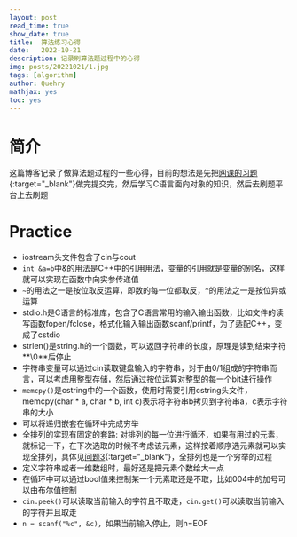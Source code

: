 ```yaml
---
layout: post
read_time: true
show_date: true
title:  算法练习心得
date:   2022-10-21  
description: 记录刷算法题过程中的心得
img: posts/20221021/1.jpg 
tags: [algorithm]
author: Quehry
mathjax: yes
toc: yes
---
```


# 简介
这篇博客记录了做算法题过程的一些心得，目前的想法是先把[网课的习题](http://cxsjsxmooc.openjudge.cn/){:target="_blank"}做完提交完，然后学习C语言面向对象的知识，然后去刷题平台上去刷题

# Practice
- iostream头文件包含了cin与cout
- `int &a=b`中&的用法是C++中的引用用法，变量的引用就是变量的别名，这样就可以实现在函数中向实参传递值
- `~`的用法之一是按位取反运算，即数的每一位都取反，`^`的用法之一是按位异或运算
- stdio.h是C语言的标准库，包含了C语言常用的输入输出函数，比如文件的读写函数fopen/fclose，格式化输入输出函数scanf/printf，为了适配C++，变成了cstdio
- strlen()是string.h的一个函数，可以返回字符串的长度，原理是读到结束字符**\0**后停止
- 字符串变量可以通过cin读取键盘输入的字符串，对于由0/1组成的字符串而言，可以考虑用整型存储，然后通过按位运算对整型的每一个bit进行操作
- `memcpy()`是cstring中的一个函数，使用时需要引用cstring头文件，memcpy(char \* a, char \* b, int c)表示将字符串b拷贝到字符串a，c表示字符串的大小
- 可以将递归嵌套在循环中完成穷举
- 全排列的实现有固定的套路: 对排列的每一位进行循环，如果有用过的元素，就标记一下，在下次选取的时候不考虑该元素，这样按着顺序选元素就可以实现全排列，具体见[问题3](http://cxsjsxmooc.openjudge.cn/2022t2fall/003/){:target="_blank"}，全排列也是一个穷举的过程
- 定义字符串或者一维数组时，最好还是把元素个数给大一点
- 在循环中可以通过bool值来控制某一个元素取还是不取，比如004中的加号可以由布尔值控制
- `cin.peek()`可以读取当前输入的字符且不取走，`cin.get()`可以读取当前输入的字符并且取走
- `n = scanf("%c", &c)`，如果当前输入停止，则n=EOF